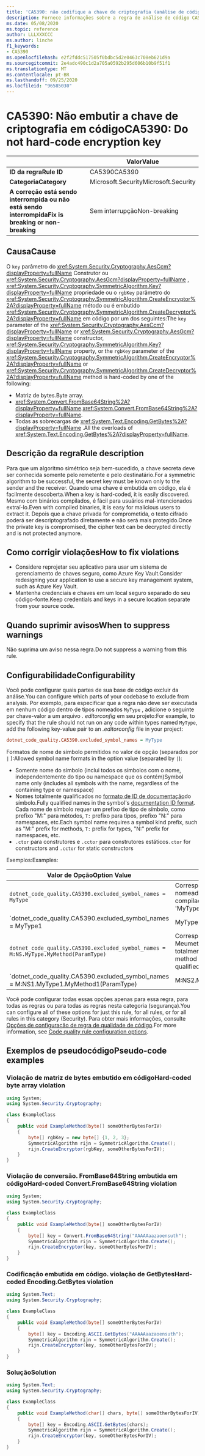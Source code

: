 ```yaml
---
title: 'CA5390: não codifique a chave de criptografia (análise de código)'
description: Fornece informações sobre a regra de análise de código CA5390, incluindo causas, como corrigir violações e quando suprimir.
ms.date: 05/08/2020
ms.topic: reference
author: LLLXXXCCC
ms.author: linche
f1_keywords:
- CA5390
ms.openlocfilehash: e2f2fddc517505f0bdbc5d2e0463c708eb621d9a
ms.sourcegitcommit: 2e4adc490c1d2a705a0592b295d606b10b9f51f1
ms.translationtype: MT
ms.contentlocale: pt-BR
ms.lasthandoff: 09/25/2020
ms.locfileid: "96585030"
---
```

# <a name="ca5390-do-not-hard-code-encryption-key"></a><span data-ttu-id="e615b-103">CA5390: Não embutir a chave de criptografia em código</span><span class="sxs-lookup"><span data-stu-id="e615b-103">CA5390: Do not hard-code encryption key</span></span>

| | <span data-ttu-id="e615b-104">Valor</span><span class="sxs-lookup"><span data-stu-id="e615b-104">Value</span></span> |
|-|-|
| <span data-ttu-id="e615b-105">**ID da regra**</span><span class="sxs-lookup"><span data-stu-id="e615b-105">**Rule ID**</span></span> |<span data-ttu-id="e615b-106">CA5390</span><span class="sxs-lookup"><span data-stu-id="e615b-106">CA5390</span></span>|
| <span data-ttu-id="e615b-107">**Categoria**</span><span class="sxs-lookup"><span data-stu-id="e615b-107">**Category**</span></span> |<span data-ttu-id="e615b-108">Microsoft.Security</span><span class="sxs-lookup"><span data-stu-id="e615b-108">Microsoft.Security</span></span>|
| <span data-ttu-id="e615b-109">**A correção está sendo interrompida ou não está sendo interrompida**</span><span class="sxs-lookup"><span data-stu-id="e615b-109">**Fix is breaking or non-breaking**</span></span> |<span data-ttu-id="e615b-110">Sem interrupção</span><span class="sxs-lookup"><span data-stu-id="e615b-110">Non-breaking</span></span>|

## <a name="cause"></a><span data-ttu-id="e615b-111">Causa</span><span class="sxs-lookup"><span data-stu-id="e615b-111">Cause</span></span>

<span data-ttu-id="e615b-112">O `key` parâmetro do <xref:System.Security.Cryptography.AesCcm?displayProperty=fullName> Construtor ou <xref:System.Security.Cryptography.AesGcm?displayProperty=fullName> , <xref:System.Security.Cryptography.SymmetricAlgorithm.Key?displayProperty=fullName> propriedade ou o `rgbKey` parâmetro do <xref:System.Security.Cryptography.SymmetricAlgorithm.CreateEncryptor%2A?displayProperty=fullName> método ou é embutido <xref:System.Security.Cryptography.SymmetricAlgorithm.CreateDecryptor%2A?displayProperty=fullName> em código por um dos seguintes:</span><span class="sxs-lookup"><span data-stu-id="e615b-112">The `key` parameter of the <xref:System.Security.Cryptography.AesCcm?displayProperty=fullName> or <xref:System.Security.Cryptography.AesGcm?displayProperty=fullName> constructor, <xref:System.Security.Cryptography.SymmetricAlgorithm.Key?displayProperty=fullName> property, or the `rgbKey` parameter of the <xref:System.Security.Cryptography.SymmetricAlgorithm.CreateEncryptor%2A?displayProperty=fullName> or <xref:System.Security.Cryptography.SymmetricAlgorithm.CreateDecryptor%2A?displayProperty=fullName> method is hard-coded by one of the following:</span></span>

- <span data-ttu-id="e615b-113">Matriz de bytes.</span><span class="sxs-lookup"><span data-stu-id="e615b-113">Byte array.</span></span>
- <span data-ttu-id="e615b-114"><xref:System.Convert.FromBase64String%2A?displayProperty=fullName>.</span><span class="sxs-lookup"><span data-stu-id="e615b-114"><xref:System.Convert.FromBase64String%2A?displayProperty=fullName>.</span></span>
- <span data-ttu-id="e615b-115">Todas as sobrecargas de <xref:System.Text.Encoding.GetBytes%2A?displayProperty=fullName> .</span><span class="sxs-lookup"><span data-stu-id="e615b-115">All the overloads of <xref:System.Text.Encoding.GetBytes%2A?displayProperty=fullName>.</span></span>

## <a name="rule-description"></a><span data-ttu-id="e615b-116">Descrição da regra</span><span class="sxs-lookup"><span data-stu-id="e615b-116">Rule description</span></span>

<span data-ttu-id="e615b-117">Para que um algoritmo simétrico seja bem-sucedido, a chave secreta deve ser conhecida somente pelo remetente e pelo destinatário.</span><span class="sxs-lookup"><span data-stu-id="e615b-117">For a symmetric algorithm to be successful, the secret key must be known only to the sender and the receiver.</span></span> <span data-ttu-id="e615b-118">Quando uma chave é embutida em código, ela é facilmente descoberta.</span><span class="sxs-lookup"><span data-stu-id="e615b-118">When a key is hard-coded, it is easily discovered.</span></span> <span data-ttu-id="e615b-119">Mesmo com binários compilados, é fácil para usuários mal-intencionados extraí-lo.</span><span class="sxs-lookup"><span data-stu-id="e615b-119">Even with compiled binaries, it is easy for malicious users to extract it.</span></span> <span data-ttu-id="e615b-120">Depois que a chave privada for comprometida, o texto cifrado poderá ser descriptografado diretamente e não será mais protegido.</span><span class="sxs-lookup"><span data-stu-id="e615b-120">Once the private key is compromised, the cipher text can be decrypted directly and is not protected anymore.</span></span>

## <a name="how-to-fix-violations"></a><span data-ttu-id="e615b-121">Como corrigir violações</span><span class="sxs-lookup"><span data-stu-id="e615b-121">How to fix violations</span></span>

- <span data-ttu-id="e615b-122">Considere reprojetar seu aplicativo para usar um sistema de gerenciamento de chaves seguro, como Azure Key Vault.</span><span class="sxs-lookup"><span data-stu-id="e615b-122">Consider redesigning your application to use a secure key management system, such as Azure Key Vault.</span></span>
- <span data-ttu-id="e615b-123">Mantenha credenciais e chaves em um local seguro separado do seu código-fonte.</span><span class="sxs-lookup"><span data-stu-id="e615b-123">Keep credentials and keys in a secure location separate from your source code.</span></span>

## <a name="when-to-suppress-warnings"></a><span data-ttu-id="e615b-124">Quando suprimir avisos</span><span class="sxs-lookup"><span data-stu-id="e615b-124">When to suppress warnings</span></span>

<span data-ttu-id="e615b-125">Não suprima um aviso nessa regra.</span><span class="sxs-lookup"><span data-stu-id="e615b-125">Do not suppress a warning from this rule.</span></span>

## <a name="configurability"></a><span data-ttu-id="e615b-126">Configurabilidade</span><span class="sxs-lookup"><span data-stu-id="e615b-126">Configurability</span></span>

<span data-ttu-id="e615b-127">Você pode configurar quais partes de sua base de código excluir da análise.</span><span class="sxs-lookup"><span data-stu-id="e615b-127">You can configure which parts of your codebase to exclude from analysis.</span></span> <span data-ttu-id="e615b-128">Por exemplo, para especificar que a regra não deve ser executada em nenhum código dentro de tipos nomeados `MyType` , adicione o seguinte par chave-valor a um arquivo *. editorconfig* em seu projeto:</span><span class="sxs-lookup"><span data-stu-id="e615b-128">For example, to specify that the rule should not run on any code within types named `MyType`, add the following key-value pair to an *.editorconfig* file in your project:</span></span>

```ini
dotnet_code_quality.CA5390.excluded_symbol_names = MyType
```

<span data-ttu-id="e615b-129">Formatos de nome de símbolo permitidos no valor de opção (separados por `|` ):</span><span class="sxs-lookup"><span data-stu-id="e615b-129">Allowed symbol name formats in the option value (separated by `|`):</span></span>

- <span data-ttu-id="e615b-130">Somente nome do símbolo (inclui todos os símbolos com o nome, independentemente do tipo ou namespace que os contém)</span><span class="sxs-lookup"><span data-stu-id="e615b-130">Symbol name only (includes all symbols with the name, regardless of the containing type or namespace)</span></span>
- <span data-ttu-id="e615b-131">Nomes totalmente qualificados no [formato de ID de documentação](https://github.com/dotnet/csharplang/blob/master/spec/documentation-comments.md#id-string-format)do símbolo.</span><span class="sxs-lookup"><span data-stu-id="e615b-131">Fully qualified names in the symbol's [documentation ID format](https://github.com/dotnet/csharplang/blob/master/spec/documentation-comments.md#id-string-format).</span></span> <span data-ttu-id="e615b-132">Cada nome de símbolo requer um prefixo de tipo de símbolo, como prefixo "M:" para métodos, `T:` prefixo para tipos, prefixo "N:" para namespaces, etc.</span><span class="sxs-lookup"><span data-stu-id="e615b-132">Each symbol name requires a symbol kind prefix, such as "M:" prefix for methods, `T:` prefix for types, "N:" prefix for namespaces, etc.</span></span>
- <span data-ttu-id="e615b-133">`.ctor` para construtores e `.cctor` para construtores estáticos</span><span class="sxs-lookup"><span data-stu-id="e615b-133">`.ctor` for constructors and `.cctor` for static constructors</span></span>

<span data-ttu-id="e615b-134">Exemplos:</span><span class="sxs-lookup"><span data-stu-id="e615b-134">Examples:</span></span>

| <span data-ttu-id="e615b-135">Valor de Opção</span><span class="sxs-lookup"><span data-stu-id="e615b-135">Option Value</span></span> | <span data-ttu-id="e615b-136">Resumo</span><span class="sxs-lookup"><span data-stu-id="e615b-136">Summary</span></span> |
| --- | --- |
|`dotnet_code_quality.CA5390.excluded_symbol_names = MyType` | <span data-ttu-id="e615b-137">Corresponde a todos os símbolos nomeados ' com MyType ' na compilação</span><span class="sxs-lookup"><span data-stu-id="e615b-137">Matches all symbols named 'MyType' in the compilation</span></span>
|`dotnet_code_quality.CA5390.excluded_symbol_names = MyType1|MyType2` | <span data-ttu-id="e615b-138">Corresponde a todos os símbolos denominados ' MyType1 ' ou ' MyType2 ' na compilação</span><span class="sxs-lookup"><span data-stu-id="e615b-138">Matches all symbols named either 'MyType1' or 'MyType2' in the compilation</span></span>
|`dotnet_code_quality.CA5390.excluded_symbol_names = M:NS.MyType.MyMethod(ParamType)` | <span data-ttu-id="e615b-139">Corresponde ao método específico ' Meumetodo ' com determinada assinatura totalmente qualificada</span><span class="sxs-lookup"><span data-stu-id="e615b-139">Matches specific method 'MyMethod' with given fully qualified signature</span></span>
|`dotnet_code_quality.CA5390.excluded_symbol_names = M:NS1.MyType1.MyMethod1(ParamType)|M:NS2.MyType2.MyMethod2(ParamType)` | <span data-ttu-id="e615b-140">Corresponde aos métodos específicos ' MyMethod1 ' e ' MyMethod2 ' com a respectiva assinatura totalmente qualificada</span><span class="sxs-lookup"><span data-stu-id="e615b-140">Matches specific methods 'MyMethod1' and 'MyMethod2' with respective fully qualified signature</span></span>

<span data-ttu-id="e615b-141">Você pode configurar todas essas opções apenas para essa regra, para todas as regras ou para todas as regras nesta categoria (segurança).</span><span class="sxs-lookup"><span data-stu-id="e615b-141">You can configure all of these options for just this rule, for all rules, or for all rules in this category (Security).</span></span> <span data-ttu-id="e615b-142">Para obter mais informações, consulte [Opções de configuração de regra de qualidade de código](../code-quality-rule-options.md).</span><span class="sxs-lookup"><span data-stu-id="e615b-142">For more information, see [Code quality rule configuration options](../code-quality-rule-options.md).</span></span>

## <a name="pseudo-code-examples"></a><span data-ttu-id="e615b-143">Exemplos de pseudocódigo</span><span class="sxs-lookup"><span data-stu-id="e615b-143">Pseudo-code examples</span></span>

### <a name="hard-coded-byte-array-violation"></a><span data-ttu-id="e615b-144">Violação de matriz de bytes embutido em código</span><span class="sxs-lookup"><span data-stu-id="e615b-144">Hard-coded byte array violation</span></span>

```csharp
using System;
using System.Security.Cryptography;

class ExampleClass
{
    public void ExampleMethod(byte[] someOtherBytesForIV)
    {
        byte[] rgbKey = new byte[] {1, 2, 3};
        SymmetricAlgorithm rijn = SymmetricAlgorithm.Create();
        rijn.CreateEncryptor(rgbKey, someOtherBytesForIV);
    }
}
```

### <a name="hard-coded-convertfrombase64string-violation"></a><span data-ttu-id="e615b-145">Violação de conversão. FromBase64String embutida em código</span><span class="sxs-lookup"><span data-stu-id="e615b-145">Hard-coded Convert.FromBase64String violation</span></span>

```csharp
using System;
using System.Security.Cryptography;

class ExampleClass
{
    public void ExampleMethod(byte[] someOtherBytesForIV)
    {
        byte[] key = Convert.FromBase64String("AAAAAaazaoensuth");
        SymmetricAlgorithm rijn = SymmetricAlgorithm.Create();
        rijn.CreateEncryptor(key, someOtherBytesForIV);
    }
}
```

### <a name="hard-coded-encodinggetbytes-violation"></a><span data-ttu-id="e615b-146">Codificação embutida em código. violação de GetBytes</span><span class="sxs-lookup"><span data-stu-id="e615b-146">Hard-coded Encoding.GetBytes violation</span></span>

```csharp
using System.Text;
using System.Security.Cryptography;

class ExampleClass
{
    public void ExampleMethod(byte[] someOtherBytesForIV)
    {
        byte[] key = Encoding.ASCII.GetBytes("AAAAAaazaoensuth");
        SymmetricAlgorithm rijn = SymmetricAlgorithm.Create();
        rijn.CreateEncryptor(key, someOtherBytesForIV);
    }
}
```

### <a name="solution"></a><span data-ttu-id="e615b-147">Solução</span><span class="sxs-lookup"><span data-stu-id="e615b-147">Solution</span></span>

```csharp
using System.Text;
using System.Security.Cryptography;

class ExampleClass
{
    public void ExampleMethod(char[] chars, byte[] someOtherBytesForIV)
    {
        byte[] key = Encoding.ASCII.GetBytes(chars);
        SymmetricAlgorithm rijn = SymmetricAlgorithm.Create();
        rijn.CreateEncryptor(key, someOtherBytesForIV);
    }
}
```
